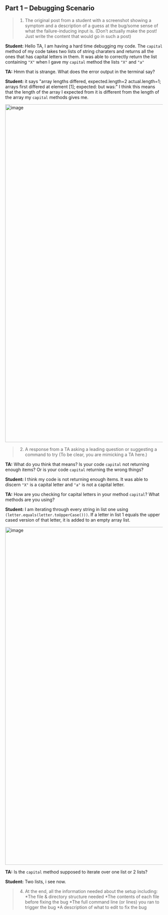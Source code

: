 ## Part 1 – Debugging Scenario
> 1. The original post from a student with a screenshot showing a symptom and a description of a guess at the bug/some sense of what the failure-inducing input is. (Don’t actually make the post! Just write the content that would go in such a post)

**Student:** Hello TA, I am having a hard time debugging my code. The `capital` method of my code takes two lists of string charaters and returns all the ones that has capital 
letters in them. It was able to correctly return the list containing `"X"`  when I gave my `capital` method the lists `"X"` and `"a"`

**TA:** Hmm that is strange. What does the error output in the terminal say?

**Student:** it says "array lengths differed, expected.length=2 actual.length=1; arrays first differed at element [1]; expected:<C> but was:<end of array>" I think this 
means that the length of the array I expected from it is different from the length of the array my `capital` methods gives me. 

<img width="1080" alt="image" src="https://github.com/kan024/CSE15L-lab-reports-FA23/assets/146775606/b1fc749c-c7a2-40b7-9466-00fb7989aa75">


> 2. A response from a TA asking a leading question or suggesting a command to try (To be clear, you are mimicking a TA here.)

**TA:** What do you think that means? Is your code `capital` not returning enough items? Or is your code `capital` returning the wrong things?

**Student:** I think my code is not returning enough items. It was able to discern `"X"` is a capital letter and  `"a"` is not a capital letter. 

**TA:** How are you checking for capital letters in your method `capital`? What methods are you using? 

**Student:** I am iterating through every string in list one using  `(letter.equals(letter.toUpperCase()))`. If a letter in list 1 equals the upper cased version of that letter, it is added to an empty array list. 

<img width="1080" alt="image" src="https://github.com/kan024/CSE15L-lab-reports-FA23/assets/146775606/894de4a2-1f0f-49a6-bbba-86282cf6d191">

**TA:** Is the `capital` method supposed to iterate over one list or 2 lists?

**Student:** Two lists, i see now. 


> 4. At the end, all the information needed about the setup including:
> *The file & directory structure needed
> *The contents of each file before fixing the bug
> *The full command line (or lines) you ran to trigger the bug
> *A description of what to edit to fix the bug

